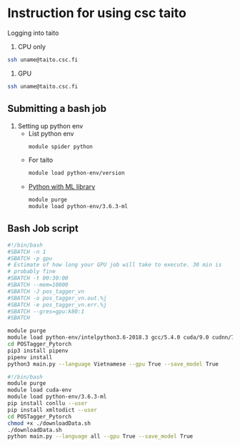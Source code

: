 # Instruction for using csc taito
Logging into taito
1. CPU only
```bash
ssh uname@taito.csc.fi
```
1. GPU
```bash
ssh uname@taito.csc.fi
```

## Submitting a bash job

1. Setting up python env
    * List python env
        ```bash
        module spider python
        ```
    * For taito
        ```bash
        module load python-env/version
        ```
    * [Python with ML library](https://research.csc.fi/-/mlpython)
        ```bash
        module purge
        module load python-env/3.6.3-ml
        ```

## Bash Job script
```Bash
#!/bin/bash
#SBATCH -n 1
#SBATCH -p gpu
# Estimate of how long your GPU job will take to execute. 30 min is
# probably fine
#SBATCH -t 00:30:00
#SBATCH --mem=10000
#SBATCH -J pos_tagger_vn
#SBATCH -o pos_tagger_vn.out.%j
#SBATCH -e pos_tagger_vn.err.%j
#SBATCH --gres=gpu:k80:1
#SBATCH                                                                                                                                   

module purge
module load python-env/intelpython3.6-2018.3 gcc/5.4.0 cuda/9.0 cudnn/7.1-cuda9
cd POSTagger_Pytorch
pip3 install pipenv
pipenv install
python3 main.py --language Vietnamese --gpu True --save_model True
```

```Bash
#!/bin/bash
module purge
module load cuda-env
module load python-env/3.6.3-ml
pip install conllu --user
pip install xmltodict --user
cd POSTagger_Pytorch
chmod +x ./downloadData.sh
./downloadData.sh
python main.py --language all --gpu True --save_model True
```
